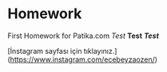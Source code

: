# Homework
First Homework for Patika.com
*Test*
**Test**
***Test***

[İnstagram sayfası için tıklayınız.] (https://www.instagram.com/ecebeyzaozen/)

